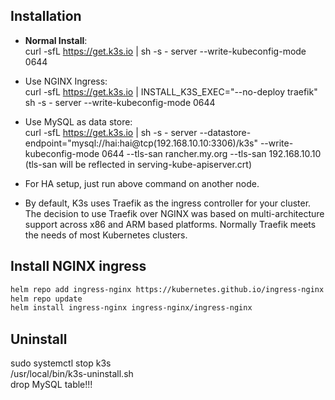 ## Installation
- **Normal Install**:  
  curl -sfL https://get.k3s.io | sh -s - server  --write-kubeconfig-mode 0644
- Use NGINX Ingress:  
  curl -sfL https://get.k3s.io | INSTALL_K3S_EXEC="--no-deploy traefik" sh -s - server  --write-kubeconfig-mode 0644
- Use MySQL as data store:  
  curl -sfL https://get.k3s.io | sh -s - server 
  --datastore-endpoint="mysql://hai:hai@tcp(192.168.10.10:3306)/k3s" --write-kubeconfig-mode 0644 --tls-san rancher.my.org --tls-san 192.168.10.10
  (tls-san will be reflected in serving-kube-apiserver.crt)
  
- For HA setup, just run above command on another node.
- By default, K3s uses Traefik as the ingress controller for your cluster. The decision to use Traefik over NGINX was based on multi-architecture support across x86 and ARM based platforms. Normally Traefik meets the needs of most Kubernetes clusters.

## Install NGINX ingress
```sh
helm repo add ingress-nginx https://kubernetes.github.io/ingress-nginx
helm repo update
helm install ingress-nginx ingress-nginx/ingress-nginx
```

## Uninstall
sudo systemctl stop k3s  
/usr/local/bin/k3s-uninstall.sh  
drop MySQL table!!!